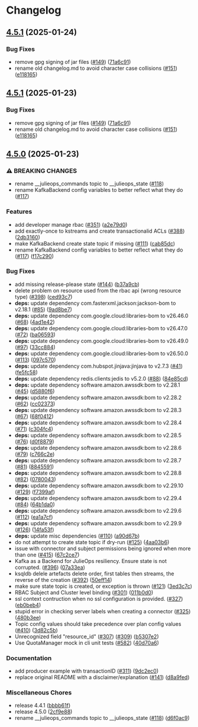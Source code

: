 # Changelog

## [4.5.1](https://github.com/statnett/kafka-ops-julie/compare/v4.5.0...v4.5.1) (2025-01-24)


### Bug Fixes

* remove gpg signing of jar files ([#149](https://github.com/statnett/kafka-ops-julie/issues/149)) ([71a6c91](https://github.com/statnett/kafka-ops-julie/commit/71a6c912d7af07dd9f7316a3ab299da8d3297994))
* rename old changelog.md to avoid character case collisions ([#151](https://github.com/statnett/kafka-ops-julie/issues/151)) ([e118165](https://github.com/statnett/kafka-ops-julie/commit/e1181659dd047dae6fe8311d8fd841bfe988bbb1))

## [4.5.1](https://github.com/statnett/kafka-ops-julie/compare/v4.5.0...v4.5.1) (2025-01-23)


### Bug Fixes

* remove gpg signing of jar files ([#149](https://github.com/statnett/kafka-ops-julie/issues/149)) ([71a6c91](https://github.com/statnett/kafka-ops-julie/commit/71a6c912d7af07dd9f7316a3ab299da8d3297994))
* rename old changelog.md to avoid character case collisions ([#151](https://github.com/statnett/kafka-ops-julie/issues/151)) ([e118165](https://github.com/statnett/kafka-ops-julie/commit/e1181659dd047dae6fe8311d8fd841bfe988bbb1))

## [4.5.0](https://github.com/statnett/kafka-ops-julie/compare/v4.4.1...v4.5.0) (2025-01-23)


### ⚠ BREAKING CHANGES

* rename __julieops_commands topic to __julieops_state ([#118](https://github.com/statnett/kafka-ops-julie/issues/118))
* rename KafkaBackend config variables to better reflect what they do ([#117](https://github.com/statnett/kafka-ops-julie/issues/117))

### Features

* add developer manage rbac ([#351](https://github.com/statnett/kafka-ops-julie/issues/351)) ([a2e79d0](https://github.com/statnett/kafka-ops-julie/commit/a2e79d0fe160443d84b2dd1ff32c6f4e4714d2f0))
* add exactly-once to kstreams and create transactionalid ACLs ([#388](https://github.com/statnett/kafka-ops-julie/issues/388)) ([2db3160](https://github.com/statnett/kafka-ops-julie/commit/2db3160922fa71445e22d7486522e8451e2d361e))
* make KafkaBackend create state topic if missing ([#111](https://github.com/statnett/kafka-ops-julie/issues/111)) ([cab85dc](https://github.com/statnett/kafka-ops-julie/commit/cab85dc0150b8b763dbf0791980cbea4ab62877a))
* rename KafkaBackend config variables to better reflect what they do ([#117](https://github.com/statnett/kafka-ops-julie/issues/117)) ([f17c290](https://github.com/statnett/kafka-ops-julie/commit/f17c2905d6e5af60f19e0a4cee5762e67cee1203))


### Bug Fixes

* add missing release-please state ([#144](https://github.com/statnett/kafka-ops-julie/issues/144)) ([b37a9cb](https://github.com/statnett/kafka-ops-julie/commit/b37a9cb2f46359daffb62f93fdafc1299d58377a))
* delete problem on resource used from the rbac api (wrong resource type) ([#398](https://github.com/statnett/kafka-ops-julie/issues/398)) ([ced93c7](https://github.com/statnett/kafka-ops-julie/commit/ced93c74af63d24791677910085f2c47512b3bce))
* **deps:** update dependency com.fasterxml.jackson:jackson-bom to v2.18.1 ([#85](https://github.com/statnett/kafka-ops-julie/issues/85)) ([9ad8be7](https://github.com/statnett/kafka-ops-julie/commit/9ad8be74b5095366c035dcb29ee4905c731fa65b))
* **deps:** update dependency com.google.cloud:libraries-bom to v26.46.0 ([#68](https://github.com/statnett/kafka-ops-julie/issues/68)) ([4ad1e42](https://github.com/statnett/kafka-ops-julie/commit/4ad1e420a3cc3e0c9e9b1677223eec0983bbb77a))
* **deps:** update dependency com.google.cloud:libraries-bom to v26.47.0 ([#72](https://github.com/statnett/kafka-ops-julie/issues/72)) ([ba06593](https://github.com/statnett/kafka-ops-julie/commit/ba065932393153c3859a8f6d9f6d064fb837f83c))
* **deps:** update dependency com.google.cloud:libraries-bom to v26.49.0 ([#97](https://github.com/statnett/kafka-ops-julie/issues/97)) ([33cc884](https://github.com/statnett/kafka-ops-julie/commit/33cc8849a13ba26c8cf150251b9e0ac152a445bf))
* **deps:** update dependency com.google.cloud:libraries-bom to v26.50.0 ([#113](https://github.com/statnett/kafka-ops-julie/issues/113)) ([097c570](https://github.com/statnett/kafka-ops-julie/commit/097c570c8bbfc67cc813e1119c42bd6c1268c8ea))
* **deps:** update dependency com.hubspot.jinjava:jinjava to v2.7.3 ([#41](https://github.com/statnett/kafka-ops-julie/issues/41)) ([fe5fc58](https://github.com/statnett/kafka-ops-julie/commit/fe5fc583729d1b84ff6cd857eedf55cd972a1cb7))
* **deps:** update dependency redis.clients:jedis to v5.2.0 ([#88](https://github.com/statnett/kafka-ops-julie/issues/88)) ([84e85cd](https://github.com/statnett/kafka-ops-julie/commit/84e85cd676507a7bbec46a24ef6a391186e78359))
* **deps:** update dependency software.amazon.awssdk:bom to v2.28.1 ([#45](https://github.com/statnett/kafka-ops-julie/issues/45)) ([d5880f6](https://github.com/statnett/kafka-ops-julie/commit/d5880f6c1f6f6f1656690d72aa0006ee5be9f2e5))
* **deps:** update dependency software.amazon.awssdk:bom to v2.28.2 ([#62](https://github.com/statnett/kafka-ops-julie/issues/62)) ([cc02373](https://github.com/statnett/kafka-ops-julie/commit/cc02373bc52dadaa2ea3f8c2aac8588c22849995))
* **deps:** update dependency software.amazon.awssdk:bom to v2.28.3 ([#67](https://github.com/statnett/kafka-ops-julie/issues/67)) ([68f0412](https://github.com/statnett/kafka-ops-julie/commit/68f0412af04736354e34fe6636e174f25d8c47ee))
* **deps:** update dependency software.amazon.awssdk:bom to v2.28.4 ([#71](https://github.com/statnett/kafka-ops-julie/issues/71)) ([c304fc4](https://github.com/statnett/kafka-ops-julie/commit/c304fc4d61c2349321621bd83ea2673c7dc923d2))
* **deps:** update dependency software.amazon.awssdk:bom to v2.28.5 ([#76](https://github.com/statnett/kafka-ops-julie/issues/76)) ([d0f8879](https://github.com/statnett/kafka-ops-julie/commit/d0f8879a8ab0fbfd9ce3748b00fabea5dcb96155))
* **deps:** update dependency software.amazon.awssdk:bom to v2.28.6 ([#79](https://github.com/statnett/kafka-ops-julie/issues/79)) ([c766c2e](https://github.com/statnett/kafka-ops-julie/commit/c766c2e2db5324b9c8db2a8f98f33013fecb5ff9))
* **deps:** update dependency software.amazon.awssdk:bom to v2.28.7 ([#81](https://github.com/statnett/kafka-ops-julie/issues/81)) ([8845591](https://github.com/statnett/kafka-ops-julie/commit/8845591d046b9094ddd7aabd13b9c7fc5aa9544a))
* **deps:** update dependency software.amazon.awssdk:bom to v2.28.8 ([#82](https://github.com/statnett/kafka-ops-julie/issues/82)) ([0780043](https://github.com/statnett/kafka-ops-julie/commit/0780043c182245a7eedcc69090be0e47677438b6))
* **deps:** update dependency software.amazon.awssdk:bom to v2.29.10 ([#129](https://github.com/statnett/kafka-ops-julie/issues/129)) ([f7399af](https://github.com/statnett/kafka-ops-julie/commit/f7399afaf31949c44ee6862bc4564911fe6a2cdf))
* **deps:** update dependency software.amazon.awssdk:bom to v2.29.4 ([#84](https://github.com/statnett/kafka-ops-julie/issues/84)) ([64b1da0](https://github.com/statnett/kafka-ops-julie/commit/64b1da00b2c1ccb6895ea1719bf60d0e6edf1b2a))
* **deps:** update dependency software.amazon.awssdk:bom to v2.29.6 ([#112](https://github.com/statnett/kafka-ops-julie/issues/112)) ([ea1a7cf](https://github.com/statnett/kafka-ops-julie/commit/ea1a7cf0de9d66ab6fcf624a4864f3985c436983))
* **deps:** update dependency software.amazon.awssdk:bom to v2.29.9 ([#126](https://github.com/statnett/kafka-ops-julie/issues/126)) ([14fa53f](https://github.com/statnett/kafka-ops-julie/commit/14fa53f43db8e62493811e8d2480ed06acd0f9d6))
* **deps:** update misc dependencies ([#110](https://github.com/statnett/kafka-ops-julie/issues/110)) ([a90d67b](https://github.com/statnett/kafka-ops-julie/commit/a90d67bd201b9cfe2177031209403939384a7d9f))
* do not attempt to create state topic if dry-run ([#125](https://github.com/statnett/kafka-ops-julie/issues/125)) ([4aa03b6](https://github.com/statnett/kafka-ops-julie/commit/4aa03b6f1aa69807fe400026feb1df2986db2f81))
* issue with connector and subject permissions being ignored when more than one ([#415](https://github.com/statnett/kafka-ops-julie/issues/415)) ([67c2ce7](https://github.com/statnett/kafka-ops-julie/commit/67c2ce7c0c53c3452197619eccda9790cfa71126))
* Kafka as a Backend for JulieOps resiliency. Ensure state is not corrupted. ([#396](https://github.com/statnett/kafka-ops-julie/issues/396)) ([07a33ea](https://github.com/statnett/kafka-ops-julie/commit/07a33ea4014fca86c8bd588739565567461acfe8))
* ksqldb delele artefacts delete order, first tables then streams, the reverse of the creation ([#392](https://github.com/statnett/kafka-ops-julie/issues/392)) ([50eff14](https://github.com/statnett/kafka-ops-julie/commit/50eff14cdf1c3bc75f6427263a1670e17a38acf5))
* make sure state topic is created, or exception is thrown ([#121](https://github.com/statnett/kafka-ops-julie/issues/121)) ([3ed3c7c](https://github.com/statnett/kafka-ops-julie/commit/3ed3c7c4402c4adb6695dbce066ee9dd2001d78c))
* RBAC Subject and Cluster level binding ([#301](https://github.com/statnett/kafka-ops-julie/issues/301)) ([011b0d0](https://github.com/statnett/kafka-ops-julie/commit/011b0d0893f319677e6157e3b726870f504f78a6))
* ssl context contruction when no ssl configuration is provided. ([#327](https://github.com/statnett/kafka-ops-julie/issues/327)) ([eb0beb4](https://github.com/statnett/kafka-ops-julie/commit/eb0beb4f814df6a8dec353b7fb4584a93d71f700))
* stupid error in checking server labels when creating a connector ([#325](https://github.com/statnett/kafka-ops-julie/issues/325)) ([480b3ee](https://github.com/statnett/kafka-ops-julie/commit/480b3ee276ba69e60f179757f7c6c6f2f32336c1))
* Topic config values should take precedence over plan config values ([#410](https://github.com/statnett/kafka-ops-julie/issues/410)) ([3d82c5b](https://github.com/statnett/kafka-ops-julie/commit/3d82c5b655d8369c860ccc4e4f282c69cc0e7481))
* Unrecognized field "resource_id" ([#307](https://github.com/statnett/kafka-ops-julie/issues/307)) ([#309](https://github.com/statnett/kafka-ops-julie/issues/309)) ([b5307e2](https://github.com/statnett/kafka-ops-julie/commit/b5307e2e6a3f4c031044e8e2ff5285a36da4bd15))
* Use QuotaManager mock in cli unit tests ([#582](https://github.com/statnett/kafka-ops-julie/issues/582)) ([40d70a6](https://github.com/statnett/kafka-ops-julie/commit/40d70a6263437bf569c0867da3d5ea6bf0837171))


### Documentation

* add producer example with transactionID ([#311](https://github.com/statnett/kafka-ops-julie/issues/311)) ([9dc2ec0](https://github.com/statnett/kafka-ops-julie/commit/9dc2ec05c368912c26ea8a9d2b4b198021b522c6))
* replace original README with a disclaimer/explanation ([#141](https://github.com/statnett/kafka-ops-julie/issues/141)) ([d8a9fed](https://github.com/statnett/kafka-ops-julie/commit/d8a9feda60ac61fa24753f920b85ac1692c0b862))


### Miscellaneous Chores

* release 4.4.1 ([bbbb61f](https://github.com/statnett/kafka-ops-julie/commit/bbbb61f7d630572d38621b23064004617012a4da))
* release 4.5.0 ([2cf9e88](https://github.com/statnett/kafka-ops-julie/commit/2cf9e8881da142ae338964f7e4beb7db0ddb9164))
* rename __julieops_commands topic to __julieops_state ([#118](https://github.com/statnett/kafka-ops-julie/issues/118)) ([d6f0ac9](https://github.com/statnett/kafka-ops-julie/commit/d6f0ac9b78f1af19c7b9f2b2bf4394184958cdbb))
